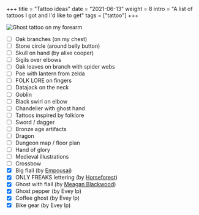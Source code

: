 +++
title = "Tattoo ideas"
date = "2021-06-13"
weight = 8
intro = "A list of tattoos I got and I'd like to get"
tags = ["tattoo"]
+++

![Ghost tattoo on my forearm](/img/about/ghost-tattoo.jpg)

- [ ] Oak branches (on my chest)
- [ ] Stone circle (around belly button)
- [ ] Skull on hand (by alixe cooper)
- [ ] Sigils over elbows
- [ ] Oak leaves on branch with spider webs
- [ ] Poe with lantern from zelda
- [ ] FOLK LORE on fingers
- [ ] Datajack on the neck
- [ ] Goblin
- [ ] Black swirl on elbow
- [ ] Chandelier with ghost hand
- [ ] Tattoos inspired by folklore
- [ ] Sword / dagger
- [ ] Bronze age artifacts
- [ ] Dragon
- [ ] Dungeon map / floor plan
- [ ] Hand of glory
- [ ] Medieval illustrations
- [ ] Crossbow
- [x] Big flail (by [Empousai](https://www.instagram.com/_empousai_/))
- [x] ONLY FREAKS lettering (by [Horseforest](https://www.instagram.com/horseforest/))
- [x] Ghost with flail (by [Meagan Blackwood](https://www.instagram.com/baroquebabetattoos/))
- [x] Ghost pepper (by Evey lp)
- [x] Coffee ghost (by Evey lp)
- [x] Bike gear (by Evey lp)
